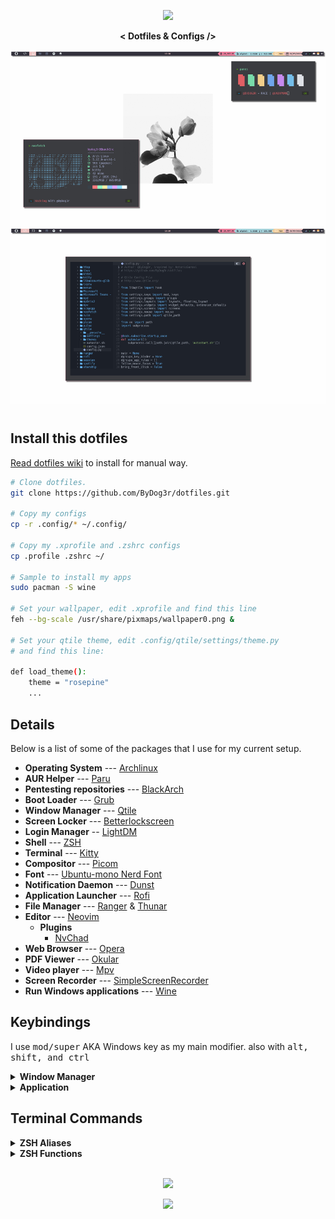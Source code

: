 <!-- @BYDOG3R RACE - PROGRESS

1. [![Init](https://i.postimg.cc/Rh9N7ymp/first-attempt.png)](https://vimeo.com/714834381)
2. [![Second](https://i.postimg.cc/SNRmBkg7/second.png)](https://vimeo.com/714835164)
3. [![Update](https://i.postimg.cc/MHdVvqBm/third.png)(https://vimeo.com/714835374)]
-->

<p align="center">
  <a href="https://github.com/ByDog3r">
  <img width="40%" src="https://raw.githubusercontent.com/Mangeshrex/dotfiles/main/etc/pepe.png">
  </a>
</p>

<p align="center">
  <b>< Dotfiles & Configs /></b>
</p>

<!-- RICE PREVIEW -->
<div align="center">
   <a href="https://vimeo.com/715142042">
      <img src="assets/ricing.jpg" alt="Rice Preview">
   </a>
</div>


<h1>
  <a href="#--------">
    <img alt="" align="left" src="https://img.shields.io/github/stars/bydog3r/dotfiles?color=162026&labelColor=162026&style=for-the-badge"/>
  </a>
  <a href="#--------">
    <img alt="" align="right" src="https://badges.pufler.dev/visits/bydog3r/dotfiles?style=for-the-badge&color=162026&logoColor=white&labelColor=162026"/>
  </a>
</h1>

## Install this dotfiles
[Read dotfiles wiki](https://github.com/ByDog3r/dotfiles/wiki/INDEX-OF) to install for manual way.

```bash
# Clone dotfiles.
git clone https://github.com/ByDog3r/dotfiles.git

# Copy my configs
cp -r .config/* ~/.config/

# Copy my .xprofile and .zshrc configs
cp .profile .zshrc ~/

# Sample to install my apps
sudo pacman -S wine

# Set your wallpaper, edit .xprofile and find this line
feh --bg-scale /usr/share/pixmaps/wallpaper0.png &

# Set your qtile theme, edit .config/qtile/settings/theme.py 
# and find this line:

def load_theme():
    theme = "rosepine"
    ...
```

## Details

Below is a list of some of the packages that I use for my current setup.

- **Operating System** --- [Archlinux](https://www.archlinux.org/)
- **AUR Helper** --- [Paru](https://aur.archlinux.org/packages/paru-git/)
- **Pentesting repositories** --- [BlackArch](https://blackarch.org/strap.sh)
- **Boot Loader** --- [Grub](https://wiki.archlinux.org/index.php/GRUB)
- **Window Manager** --- [Qtile](https://aur.archlinux.org/packages/qtile-git)
- **Screen Locker** --- [Betterlockscreen](https://aur.archlinux.org/packages/betterlockscreen)
- **Login Manager** -- [LightDM](https://wiki.archlinux.org/title/LightDM)
- **Shell** --- [ZSH](https://www.zsh.org)
- **Terminal** --- [Kitty](https://wiki.archlinux.org/index.php/Kitty)
- **Compositor** --- [Picom](https://wiki.archlinux.org/index.php/Picom)
- **Font** --- [Ubuntu-mono Nerd Font](https://aur.archlinux.org/packages/nerd-fonts-ubuntu-mono)
- **Notification Daemon** --- [Dunst](https://wiki.archlinux.org/index.php/Dunst)
- **Application Launcher** --- [Rofi](https://wiki.archlinux.org/index.php/Rofi)
- **File Manager** --- [Ranger](https://aur.archlinux.org/packages/ranger-git) & [Thunar](https://docs.xfce.org/xfce/thunar/start)
- **Editor** --- [Neovim](https://aur.archlinux.org/packages/neovim-git)
  - **Plugins**
	- [NvChad](https://nvchad.github.io)
- **Web Browser** --- [Opera](https://www.opera.com)
- **PDF Viewer** --- [Okular](https://okular.kde.org)
- **Video player** --- [Mpv](https://aur.archlinux.org/packages/mpv-git)
- **Screen Recorder** --- [SimpleScreenRecorder](https://www.maartenbaert.be/simplescreenrecorder/)
- **Run Windows applications** --- [Wine](https://www.winehq.org)

## Keybindings
I use <kbd>mod/super</kbd> AKA Windows key as my main modifier.
also with <kbd>alt, shift, and ctrl</kbd>

<details>
<summary><b>Window Manager</b></summary>

| Keys                                 | Action                         |
| ------------------------------------ | ------------------------------ |
| <kbd>MOD + j</kbd>                   | Next windown (down)            |
| <kbd>MOD + k</kbd>                   | Next windown (up)              |
| <kbd>MOD + SHIFT + h</kbd>           | Decrease master                |
| <kbd>MOD + SHIFT + l</kbd>           | Increase master                |
| <kbd>MOD + SHIFT + j</kbd>           | Move window down               |
| <kbd>MOD + SHIFT + k</kbd>           | Move window up                 |
| <kbd>MOD + SHIFT + f</kbd>           | Toggle floating                |
| <kbd>MOD + TAB</kbd>                 | Change layout                  |
| <kbd>MOD + w</kbd>                   | kill window                    |
| <kbd>MOD + RETURN</kbd>              | spawn terminal                 |
| <kbd>MOD + [1-7]</kbd>               | Switch to workspace N (1-7)    |
| <kbd>MOD + SHIFT + [1-7]</kbd>       | Send window to workspace (1-7) |
| <kbd>MOD + PERIOD</kbd>              | Focus next monitor             |
| <kbd>MOD + COMMA</kbd>               | Focus previous monitor         |
| <kbd>MOD + u</kbd>                   | Full Screen                    |
| <kbd>MOD + x</kbd>                   | Hide bar                       |
| <kbd>MOD + CTRL + r</kbd>            | Restart Qtile WM               |
| <kbd>MOD + CTRL + q</kbd>            | Quit WM (Window Manager)       |

</details>

<details>
<summary><b>Application</b></summary>
	
| keys                                 | Action                    |
|--------------------------------------|---------------------------|
| <kbd>MOD + m</kbd>                   | Rofi Menu                 |
| <kbd>MOD + SHIFT + m</kbd>           | Nav Menu                  |
| <kbd>MOD + b</kbd>                   | Launch Opera              |
| <kbd>MOD + e</kbd>                   | Launch Thunar             |
| <kbd>MOD + r</kbd>                   | Run Redshift              |
| <kbd>MOD + SHIFT + r</kbd>           | Stop Redshift             |
| <kbd>MOD + Print</kbd>               | Take Screenshot (scrot)   |
| <kbd>MOD + SHIFT + Print</kbd>       | SCreenshot to clipboard   |

</details>

## Terminal Commands

<details>
<summary><b>ZSH Aliases</b></summary>

| Command                              | Function                    |
|--------------------------------------|-----------------------------|
| update                               | Update and upgrade os-tools |
| install                              | Paru installer              |
| clone                                | Clone repositorie           |
| hclean                               | Clean terminal history      |
| uninstall                            | Pacman and paru uninstall   |
| neofetch                             | Run neofetch config         |

</details>

<details>
<summary><b>ZSH Functions</b></summary>

| Command                              | Function                          |
|--------------------------------------|-----------------------------------|
| rmk                                  | Remove file (forense function)    |
| mkt                                  | Make pentest directorys (s4vitar) |
| extractPorts                         | Extract Ports                     |

</details>


<br>

<p align="center"><img src="https://raw.githubusercontent.com/catppuccin/catppuccin/dev/assets/footers/gray0_ctp_on_line.svg?sanitize=true" /></p>
<p align="center"><a href="https://github.com/ByDog3r/dotfiles/blob/main/LICENSE"><img src="https://img.shields.io/static/v1.svg?style=flat-square&label=License&message=APACHE-2.0&logoColor=eceff4&logo=github&colorA=061115&colorB=67AFC1"/></a></p>

